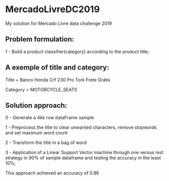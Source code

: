 # MercadoLivreDC2019
My solution for Mercado Livre data challenge 2019


## Problem formulation:
1 - Build a product classifier(category) according to the product title;

## A exemple of title and category:

Title = Banco Honda Crf 230 Pro Tork Frete Grátis	

Category = MOTORCYCLE_SEATS

## Solution approach:

0 - Generate a 4kk row dataFrame sample

1 - Preprocess the title to clear unwanted characters, remove stopwords and set maximum word count

2 - Transform the title in a bag of word

3 - Application of a Linear Support Vector machine through one versus rest strategy in 90% of sample dataframe 
and testing the accuracy in the least 10%;


This approach achieved an accuracy of 0.86


